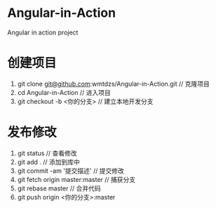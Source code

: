 # Angular-in-Action
Angular in action project
# 创建项目
1. git clone git@github.com:wmtdzs/Angular-in-Action.git // 克隆项目<br>
2. cd Angular-in-Action // 进入项目<br>
3. git checkout -b <你的分支> // 建立本地开发分支<br>
# 发布修改
1. git status // 查看修改<br>
2. git add . // 添加到库中<br>
3. git commit -am '提交描述' // 提交修改<br>
4. git fetch origin master:master // 捕获分支<br>
5. git rebase master // 合并代码<br>
6. git push origin <你的分支>:master

